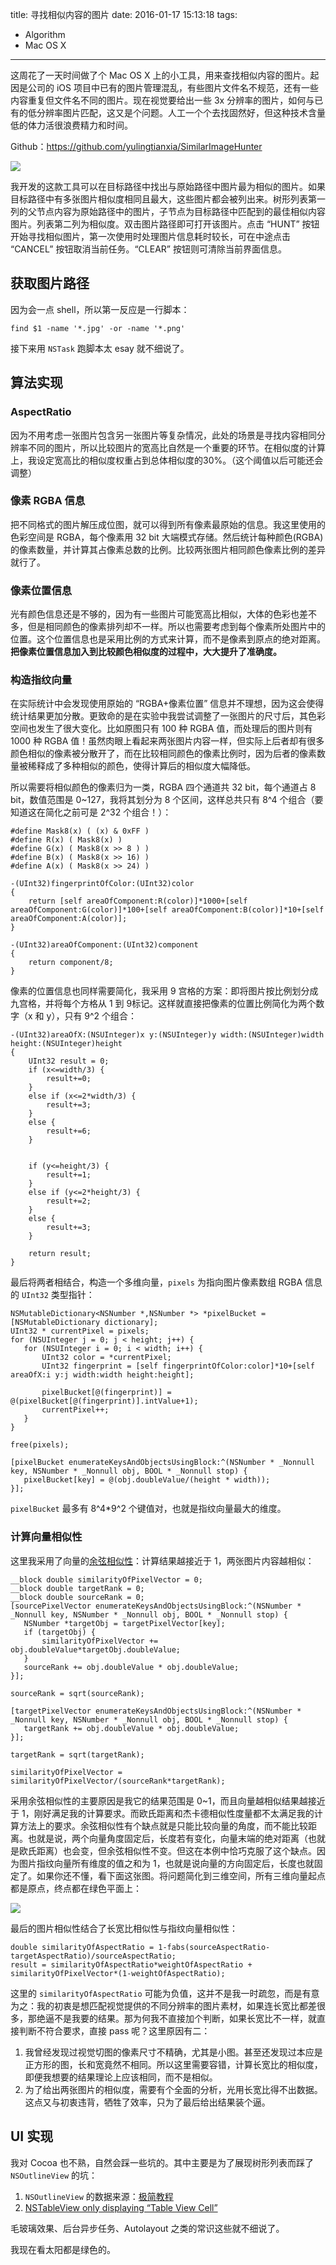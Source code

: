title: 寻找相似内容的图片
date: 2016-01-17 15:13:18
tags:

- Algorithm
- Mac OS X

---

这周花了一天时间做了个 Mac OS X 上的小工具，用来查找相似内容的图片。起因是公司的 iOS 项目中已有的图片管理混乱，有些图片文件名不规范，还有一些内容重复但文件名不同的图片。现在视觉要给出一些 3x 分辨率的图片，如何与已有的低分辨率图片匹配，这又是个问题。人工一个个去找固然好，但这种技术含量低的体力活很浪费精力和时间。

Github：https://github.com/yulingtianxia/SimilarImageHunter

![](http://7ni3rk.com1.z0.glb.clouddn.com/QQ20160117-2.png)

<!--more-->

我开发的这款工具可以在目标路径中找出与原始路径中图片最为相似的图片。如果目标路径中有多张图片相似度相同且最大，这些图片都会被列出来。树形列表第一列的父节点内容为原始路径中的图片，子节点为目标路径中匹配到的最佳相似内容图片。列表第二列为相似度。双击图片路径即可打开该图片。点击 “HUNT” 按钮开始寻找相似图片，第一次使用时处理图片信息耗时较长，可在中途点击 “CANCEL” 按钮取消当前任务。“CLEAR” 按钮则可清除当前界面信息。

## 获取图片路径
因为会一点 shell，所以第一反应是一行脚本：

```
find $1 -name '*.jpg' -or -name '*.png'
```

接下来用 `NSTask` 跑脚本太 esay 就不细说了。

## 算法实现

### AspectRatio

因为不用考虑一张图片包含另一张图片等复杂情况，此处的场景是寻找内容相同分辨率不同的图片，所以比较图片的宽高比自然是一个重要的环节。在相似度的计算上，我设定宽高比的相似度权重占到总体相似度的30%。（这个阈值以后可能还会调整）

### 像素 RGBA 信息

把不同格式的图片解压成位图，就可以得到所有像素最原始的信息。我这里使用的色彩空间是 RGBA，每个像素用 32 bit 大端模式存储。然后统计每种颜色(RGBA)的像素数量，并计算其占像素总数的比例。比较两张图片相同颜色像素比例的差异就行了。

### 像素位置信息

光有颜色信息还是不够的，因为有一些图片可能宽高比相似，大体的色彩也差不多，但是相同颜色的像素排列却不一样。所以也需要考虑到每个像素所处图片中的位置。这个位置信息也是采用比例的方式来计算，而不是像素到原点的绝对距离。**把像素位置信息加入到比较颜色相似度的过程中，大大提升了准确度。**

### 构造指纹向量

在实际统计中会发现使用原始的 “RGBA+像素位置” 信息并不理想，因为这会使得统计结果更加分散。更致命的是在实验中我尝试调整了一张图片的尺寸后，其色彩空间也发生了很大变化。比如原图只有 100 种 RGBA 值，而处理后的图片则有 1000 种 RGBA 值！虽然肉眼上看起来两张图片内容一样，但实际上后者却有很多颜色相似的像素被分散开了，而在比较相同颜色的像素比例时，因为后者的像素数量被稀释成了多种相似的颜色，使得计算后的相似度大幅降低。

所以需要将相似颜色的像素归为一类，RGBA 四个通道共 32 bit，每个通道占 8 bit，数值范围是 0~127，我将其划分为 8 个区间，这样总共只有 8^4 个组合（要知道这在简化之前可是 2^32 个组合！）：

```
#define Mask8(x) ( (x) & 0xFF )
#define R(x) ( Mask8(x) )
#define G(x) ( Mask8(x >> 8 ) )
#define B(x) ( Mask8(x >> 16) )
#define A(x) ( Mask8(x >> 24) )

-(UInt32)fingerprintOfColor:(UInt32)color
{
    return [self areaOfComponent:R(color)]*1000+[self areaOfComponent:G(color)]*100+[self areaOfComponent:B(color)]*10+[self areaOfComponent:A(color)];
}

-(UInt32)areaOfComponent:(UInt32)component
{
    return component/8;
}
```

像素的位置信息也同样需要简化，我采用 9 宫格的方案：即将图片按比例划分成九宫格，并将每个方格从 1 到 9标记。这样就直接把像素的位置比例简化为两个数字（x 和 y），只有 9^2 个组合：

```
-(UInt32)areaOfX:(NSUInteger)x y:(NSUInteger)y width:(NSUInteger)width height:(NSUInteger)height
{
    UInt32 result = 0;
    if (x<=width/3) {
        result+=0;
    }
    else if (x<=2*width/3) {
        result+=3;
    }
    else {
        result+=6;
    }
    
    
    if (y<=height/3) {
        result+=1;
    }
    else if (y<=2*height/3) {
        result+=2;
    }
    else {
        result+=3;
    }
    
    return result;
}
```

最后将两者相结合，构造一个多维向量，`pixels` 为指向图片像素数组 RGBA 信息的 `UInt32` 类型指针：

```
NSMutableDictionary<NSNumber *,NSNumber *> *pixelBucket = [NSMutableDictionary dictionary];
UInt32 * currentPixel = pixels;
for (NSUInteger j = 0; j < height; j++) {
   for (NSUInteger i = 0; i < width; i++) {
       UInt32 color = *currentPixel;
       UInt32 fingerprint = [self fingerprintOfColor:color]*10+[self areaOfX:i y:j width:width height:height];
       
       pixelBucket[@(fingerprint)] = @(pixelBucket[@(fingerprint)].intValue+1);
       currentPixel++;
   }
}
    
free(pixels);
    
[pixelBucket enumerateKeysAndObjectsUsingBlock:^(NSNumber * _Nonnull key, NSNumber * _Nonnull obj, BOOL * _Nonnull stop) {
   pixelBucket[key] = @(obj.doubleValue/(height * width));
}];
```

`pixelBucket` 最多有 8^4*9^2 个键值对，也就是指纹向量最大的维度。

### 计算向量相似性

这里我采用了向量的[余弦相似性](https://zh.wikipedia.org/wiki/余弦相似性)：计算结果越接近于 1，两张图片内容越相似：

```
__block double similarityOfPixelVector = 0;
__block double targetRank = 0;
__block double sourceRank = 0;
[sourcePixelVector enumerateKeysAndObjectsUsingBlock:^(NSNumber * _Nonnull key, NSNumber * _Nonnull obj, BOOL * _Nonnull stop) {
   NSNumber *targetObj = targetPixelVector[key];
   if (targetObj) {
       similarityOfPixelVector += obj.doubleValue*targetObj.doubleValue;
   }
   sourceRank += obj.doubleValue * obj.doubleValue;
}];
    
sourceRank = sqrt(sourceRank);
    
[targetPixelVector enumerateKeysAndObjectsUsingBlock:^(NSNumber * _Nonnull key, NSNumber * _Nonnull obj, BOOL * _Nonnull stop) {
   targetRank += obj.doubleValue * obj.doubleValue;
}];

targetRank = sqrt(targetRank);
    
similarityOfPixelVector = similarityOfPixelVector/(sourceRank*targetRank);
```

采用余弦相似性的主要原因是我它的结果范围是 0~1，而且向量越相似结果越接近于 1，刚好满足我的计算要求。而欧氏距离和杰卡德相似性度量都不太满足我的计算方法上的要求。余弦相似性有个缺点就是只能比较向量的角度，而不能比较距离。也就是说，两个向量角度固定后，长度若有变化，向量末端的绝对距离（也就是欧氏距离）也会变，但余弦相似性不变。但这在本例中恰巧克服了这个缺点。因为图片指纹向量所有维度的值之和为 1，也就是说向量的方向固定后，长度也就固定了。如果你还不懂，看下面这张图。将问题简化到三维空间，所有三维向量起点都是原点，终点都在绿色平面上：

![](http://7ni3rk.com1.z0.glb.clouddn.com/QQ20160117-3.png)

最后的图片相似性结合了长宽比相似性与指纹向量相似性：

```
double similarityOfAspectRatio = 1-fabs(sourceAspectRatio-targetAspectRatio)/sourceAspectRatio;
result = similarityOfAspectRatio*weightOfAspectRatio + similarityOfPixelVector*(1-weightOfAspectRatio);
```

这里的 `similarityOfAspectRatio` 可能为负值，这并不是我一时疏忽，而是有意为之：我的初衷是想匹配视觉提供的不同分辨率的图片素材，如果连长宽比都差很多，那绝逼不是我要的结果。那为何我不直接加个判断，如果长宽比不一样，就直接判断不符合要求，直接 pass 呢？这里原因有二：

1. 我曾经发现过视觉切图的像素尺寸不精确，尤其是小图。甚至还发现过本应是正方形的图，长和宽竟然不相同。所以这里需要容错，计算长宽比的相似度，即便我想要的结果理论上应该相同，而不是相似。
2. 为了给出两张图片的相似度，需要有个全面的分析，光用长宽比得不出数据。这点又与初衷违背，牺牲了效率，只为了最后给出结果装个逼。

## UI 实现

我对 Cocoa 也不熟，自然会踩一些坑的。其中主要是为了展现树形列表而踩了 `NSOutlineView` 的坑：

1. `NSOutlineView` 的数据来源：[极简教程](http://stackoverflow.com/questions/6664898/nsoutlineview-example)
2. [NSTableView only displaying “Table View Cell”](http://stackoverflow.com/questions/7533682/nstableview-only-displaying-table-view-cell)

毛玻璃效果、后台异步任务、Autolayout 之类的常识这些就不细说了。

我现在看太阳都是绿色的。